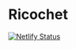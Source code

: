 Ricochet
========

[![Netlify Status](https://api.netlify.com/api/v1/badges/3090cd35-8b1e-41d8-9af3-6e24bc9def71/deploy-status)](https://app.netlify.com/sites/ohall-ricochet/deploys)
